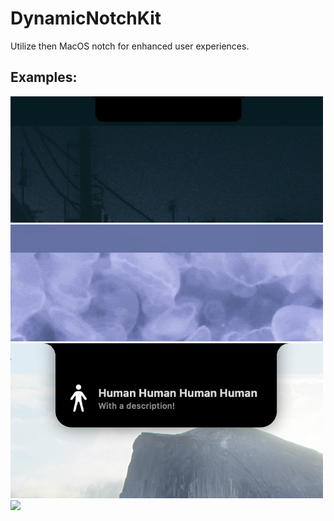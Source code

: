 # DynamicNotchKit
Utilize then MacOS notch for enhanced user experiences.

## Examples:
<img src="media/output-device.gif" width="500"/>

<img src="media/battery.gif" width="500"/>

<img src="media/info-panel.png" width="500"/>

<img src="media/window-management.gif" width="500"/>
